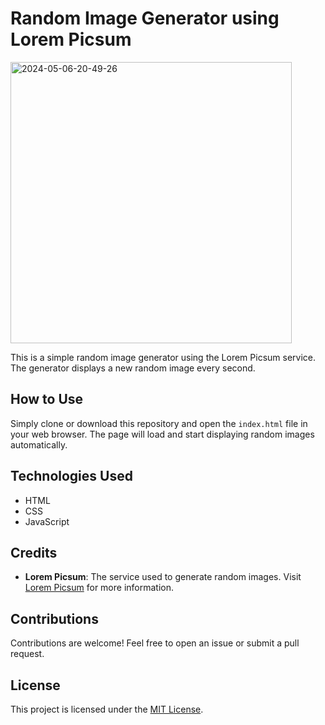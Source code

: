 # Random Image Generator using Lorem Picsum

<img src="https://github.com/Lucas-Gabriel0/RandomImageGenerator/assets/116285526/88cb4c02-4eda-40d5-8e8d-aa71df76103d" alt="2024-05-06-20-49-26" width="450">


This is a simple random image generator using the Lorem Picsum service. The generator displays a new random image every second.

## How to Use

Simply clone or download this repository and open the `index.html` file in your web browser. The page will load and start displaying random images automatically.

## Technologies Used

- HTML
- CSS
- JavaScript

## Credits

- **Lorem Picsum**: The service used to generate random images. Visit [Lorem Picsum](https://picsum.photos/) for more information.

## Contributions

Contributions are welcome! Feel free to open an issue or submit a pull request.

## License

This project is licensed under the [MIT License](LICENSE).
